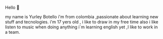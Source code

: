 Hello 👋

my name is Yurley Botello
i'm from colombia ,passionate about learning new stuff and tecnologies.
i'm 17 yers old , i like  to draw in my free time  also i like listen to music when doing anything
i´m  learning english yet ,I like to work in a team.




